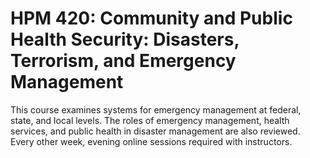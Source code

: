 # HPM 420: Community and Public Health Security: Disasters, Terrorism, and Emergency Management

This course examines systems for emergency management at federal, state, and local levels. The roles of emergency management, health services, and public health in disaster management are also reviewed. Every other week, evening online sessions required with instructors.